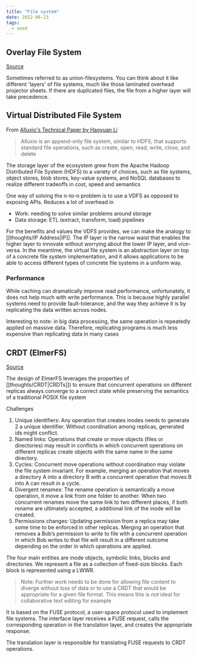 ```yaml
---
title: "File system"
date: 2022-06-23
tags:
  - seed
---
```


## Overlay File System

[Source](https://docs.kernel.org/filesystems/overlayfs.html)

Sometimes referred to as union-filesystems. You can think about it like different 'layers' of file systems, much like those laminated overhead projector sheets. If there are duplicated files, the file from a higher layer will take precedence.

## Virtual Distributed File System

From [Alluxio's Technical Paper by Haoyuan Li](https://www2.eecs.berkeley.edu/Pubs/TechRpts/2018/EECS-2018-29.pdf)

> Alluxio is an append-only file system, similar to HDFS, that supports standard file operations, such as create, open, read, write, close, and delete

The storage layer of the ecosystem grew from the Apache Hadoop Distributed File System (HDFS) to a variety of choices, such as file systems, object stores, blob stores, key-value systems, and NoSQL databases to realize different tradeoffs in cost, speed and semantics

One way of solving the n-to-n problem is to use a VDFS as opposed to exposing APIs. Reduces a lot of overhead in

- Work: needing to solve similar problems around storage
- Data storage: ETL (extract, transform, load) pipelines

For the benefits and values the VDFS provides, we can make the analogy to [[thoughts/IP Address|IP]]. The IP layer is the narrow waist that enables the higher layer to innovate without worrying about the lower IP layer, and vice-versa. In the meantime, the virtual file system is an abstraction layer on top of a concrete file system implementation, and it allows applications to be able to access different types of concrete file systems in a uniform way.

### Performance

While caching can dramatically improve read performance, unfortunately, it does not help much with write performance. This is because highly parallel systems need to provide fault-tolerance, and the way they achieve it is by replicating the data written across nodes.

Interesting to note: in big data processing, the same operation is repeatedly applied on massive data. Therefore, replicating programs is much less expensive than replicating data in many cases

## CRDT (ElmerFS)

[Source](https://hal.inria.fr/hal-03278658/document)

The design of ElmerFS leverages the properties of [[thoughts/CRDT|CRDTs]]) to ensure that concurrent operations on different replicas always converge to a correct state while preserving the semantics of a traditional POSIX file system

Challenges

1. Unique identifiers: Any operation that creates inodes needs to generate 2 a unique identifier. Without coordination among replicas, generated ids might conflict.
2. Named links: Operations that create or move objects (files or directories) may result in conflicts in which concurrent operations on different replicas create objects with the same name in the same directory.
3. Cycles: Concurrent move operations without coordination may violate the file system invariant. For example, merging an operation that moves a directory A into a directory B with a concurrent operation that moves B into A can result in a cycle.
4. Divergent renames: The rename operation is semantically a move operation, it move a link from one folder to another. When two concurrent renames move the same link to two different places, if both rename are ultimately accepted, a additional link of the inode will be created.
5. Permissions changes: Updating permission from a replica may take some time to be enforced in other replicas. Merging an operation that removes a Bob’s permission to write to file with a concurrent operation in which Bob writes to that file will result in a different outcome depending on the order in which operations are applied.

The four main entities are inode objects, symbolic links, blocks and directories. We represent a file as a collection of fixed-size blocks. Each block is represented using a LWWR.

> Note: Further work needs to be done for allowing file content to diverge without loss of data or to use a CRDT that would be appropriate for a given file format. This means this is _not_ ideal for collaborative text editing for example

It is based on the FUSE protocol, a user-space protocol used to implement file systems. The interface layer receives a FUSE request, calls the corresponding operation in the translation layer, and creates the appropriate response.

The translation layer is responsible for translating FUSE requests to CRDT operations.

